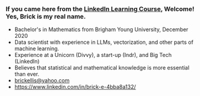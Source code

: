 ### If you came here from the [LinkedIn Learning Course](https://www.linkedin.com/learning/craft-a-great-github-profile), Welcome! Yes, Brick is my real name.
- Bachelor's in Mathematics from Brigham Young University, December 2020
- Data scientist with experience in LLMs, vectorization, and other parts of machine learning.
- Experience at a Unicorn (Divvy), a start-up (Indr), and Big Tech (LinkedIn)
- Believes that statistical and mathematical knowledge is more essential than ever.
- brickellis@yahoo.com
- https://www.linkedin.com/in/brick-e-4bba8a132/
